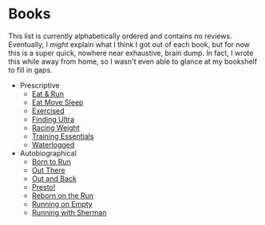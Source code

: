 # Books

This list is currently alphabetically ordered and contains no reviews.
Eventually, I _might_ explain what I think I got out of each book, but
for now this is a super quick, nowhere near exhaustive, brain dump.
In fact, I wrote this while away from home, so I wasn't even able to
glance at my bookshelf to fill in gaps.

* Prescriptive
  * [Eat & Run](https://www.goodreads.com/en/book/show/13202092-eat-and-run)
  * [Eat Move Sleep](https://www.goodreads.com/en/book/show/17465697-eat-move-sleep)
  * [Exercised](https://www.goodreads.com/book/show/49358915-exercised)
  * [Finding Ultra](https://www.goodreads.com/cs/book/show/39665673-finding-ultra)
  * [Racing Weight](https://www.goodreads.com/book/show/7192581-racing-weight)
  * [Training Essentials](https://www.goodreads.com/book/show/27040062-training-essentials-for-ultrarunning)
  * [Waterlogged](https://www.goodreads.com/book/show/14537326-waterlogged)
* Autobiographical
  * [Born to Run](https://www.goodreads.com/book/show/6289283-born-to-run)
  * [Out There](https://www.goodreads.com/book/show/22802297-out-there)
  * [Out and Back](https://www.goodreads.com/book/show/57622554-out-and-back)
  * [Presto!](https://www.goodreads.com/book/show/29359067-presto-how-i-made-over-100-pounds-disappear-and-other-magical-tales)
  * [Reborn on the Run](https://www.goodreads.com/book/show/35756837-reborn-on-the-run)
  * [Running on Empty](https://www.goodreads.com/book/show/10557318-running-on-empty)
  * [Running with Sherman](https://www.goodreads.com/book/show/43834684-running-with-sherman)

